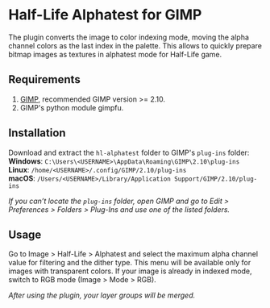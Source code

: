 # Half-Life Alphatest for GIMP
The plugin converts the image to color indexing mode, moving the alpha channel colors as the last index in the palette. This allows to quickly prepare bitmap images as textures in alphatest mode for Half-Life game.

## Requirements
1. [GIMP](https://www.gimp.org/), recommended GIMP version >= 2.10.  
2. GIMP's python module gimpfu.  

## Installation
Download and extract the `hl-alphatest` folder to GIMP's `plug-ins` folder:  
	**Windows**: `C:\Users\<USERNAME>\AppData\Roaming\GIMP\2.10\plug-ins`  
	**Linux**: `/home/<USERNAME>/.config/GIMP/2.10/plug-ins`  
	**macOS**: `/Users/<USERNAME>/Library/Application Support/GIMP/2.10/plug-ins`

*If you can’t locate the `plug-ins` folder, open GIMP and go to Edit > Preferences > Folders > Plug-Ins and use one of the listed folders.*

## Usage
Go to Image > Half-Life > Alphatest and select the maximum alpha channel value for filtering and the dither type. This menu will be available only for images with transparent colors. If your image is already in indexed mode, switch to RGB mode (Image > Mode > RGB).

*After using the plugin, your layer groups will be merged.*

